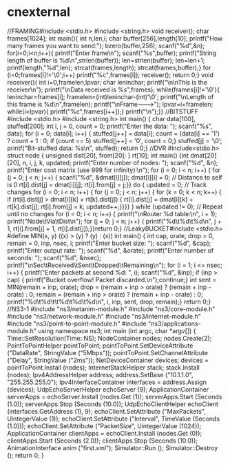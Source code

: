 # cnexternal
//FRAMING#include <stdio.h>
#include <string.h>
void receiver();
char frames[1024];
int main(){
int n,len,i;
char buffer[256],length[10];
printf("How many frames you want to send:");
bzero(buffer,256);
scanf("%d",&n);
for(i=0;i<n;i++){
printf("Enter frame\n");
scanf("%s",buffer);
printf("String length of buffer is %d\n",strlen(buffer));
len=strlen(buffer);
len=len+1;
printf(length,"%d",len);
strcat(frames,length);
strcat(frames,buffer);}
for (i=0;frames[i]!='\0';i++)
printf("%c",frames[i]);
receiver();
return 0;}
void receiver(){
int i=0,framelen,lpvar;
char leninchar;
printf("\n\nThis is the receiver\n");
printf("\nData received is %s",frames);
while(frames[i]!='\0'){
leninchar=frames[i];
framelen=(int)leninchar-(int)'\0';
printf("\nLength of this frame is %d\n",framelen);
printf("\nFrame--->");
lpvar=i+framelen;
while(i<lpvar){
printf("%c",frames[i++]);}
printf("\n");}}
//BITSTUFF
#include <stdio.h>
#include <string.h>
int main() {
char data[100], stuffed[200];
int i, j = 0, count = 0;
printf("Enter the data: ");
scanf("%s", data);
for (i = 0; data[i]; i++) {
stuffed[j++] = data[i];
count = (data[i] == '1') ? count + 1 : 0;
if (count == 5) stuffed[j++] = '0', count = 0;}
stuffed[j] = ‘\0’;
printf("Bit-stuffed data: %s\n", stuffed);
return 0;}
//DVR
#include<stdio.h>
struct node {
    unsigned dist[20], from[20];
} rt[10];
int main() {int dmat[20][20], n, i, j, k, updated;
printf("Enter number of nodes: ");
scanf("%d", &n);
printf("Enter cost matrix (use 999 for infinity):\n");
for (i = 0; i < n; i++) {
for (j = 0; j < n; j++) {
scanf("%d", &dmat[i][j]);
dmat[i][i] = 0; // Distance to self is 0
rt[i].dist[j] = dmat[i][j];
rt[i].from[j] = j;}}
do {
updated = 0; // Track changes
for (i = 0; i < n; i++) {
for (j = 0; j < n; j++) {
for (k = 0; k < n; k++) {
if (rt[i].dist[j] > dmat[i][k] + rt[k].dist[j]) {
rt[i].dist[j] = dmat[i][k] + rt[k].dist[j];
rt[i].from[j] = k;
updated++;}}}}
} while (updated != 0); // Repeat until no changes
 for (i = 0; i < n; i++) {
printf("\nRouter %d table:\n", i + 1);
printf("Node\tVia\tDist\n");
for (j = 0; j < n; j++) {
printf("%d\t%d\t%d\n", j + 1, rt[i].from[j] + 1, rt[i].dist[j]);}}return 0;}
//LeakyBUCKET#include <stdio.h>
#define MIN(x, y) ((x) > (y) ? (y) : (x))
int main() {
int cap, orate, drop = 0, remain = 0, inp, nsec, i;
printf("Enter bucket size: ");
scanf("%d", &cap);
printf("Enter output rate: ");
scanf("%d", &orate);
printf("Enter number of seconds: ");
scanf("%d", &nsec);
printf("\nSec\tReceived\tSent\tDropped\tRemaining\n");
for (i = 1; i <= nsec; i++) {
printf("Enter packets at second %d: ", i);
scanf("%d", &inp);
if (inp > cap) {
printf("Bucket overflow! Packet discarded.\n");continue;}
int sent = MIN(remain + inp, orate);
drop = (remain + inp > orate) ? (remain + inp - orate) : 0;
remain = (remain + inp > orate) ? (remain + inp - orate) : 0;
printf("%d\t%d\t\t%d\t%d\t%d\n", i, inp, sent, drop, remain);}
return 0;}
//NS3-1
#include "ns3/netanim-module.h" #include "ns3/core-module.h" #include "ns3/network-module.h" #include "ns3/internet-module.h" #include "ns3/point-to-point-module.h" #include "ns3/applications-module.h" 
using namespace ns3; 
int main (int argc, char *argv[]) { 
Time::SetResolution(Time::NS);
 NodeContainer nodes; 
nodes.Create(2); 
PointToPointHelper pointToPoint;
 pointToPoint.SetDeviceAttribute ("DataRate", StringValue ("5Mbps"));
 pointToPoint.SetChannelAttribute ("Delay", StringValue ("2ms")); NetDeviceContainer devices; devices = pointToPoint.Install (nodes); 
InternetStackHelper stack; stack.Install (nodes); Ipv4AddressHelper address; address.SetBase ("10.1.1.0", "255.255.255.0");
 Ipv4InterfaceContainer interfaces = address.Assign (devices); 
UdpEchoServerHelper echoServer (9); ApplicationContainer serverApps = echoServer.Install (nodes.Get (1)); 
serverApps.Start (Seconds (1.0));
 serverApps.Stop (Seconds (10.0)); 
UdpEchoClientHelper echoClient (interfaces.GetAddress (1), 9); 
echoClient.SetAttribute ("MaxPackets", UintegerValue (1)); 
echoClient.SetAttribute ("Interval", TimeValue (Seconds (1.0))); 
echoClient.SetAttribute ("PacketSize", UintegerValue (1024));
 ApplicationContainer clientApps = echoClient.Install (nodes.Get (0)); 
clientApps.Start (Seconds (2.0)); 
clientApps.Stop (Seconds (10.0)); AnimationInterface anim ("first.xml"); Simulator::Run (); 
Simulator::Destroy (); 
return 0; }





